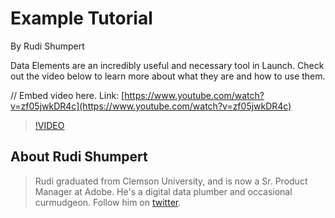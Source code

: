 # Example Tutorial

By Rudi Shumpert

Data Elements are an incredibly useful and necessary tool in Launch. Check out the video below to learn more about what they are and how to use them.

// Embed video here. Link: [https://www.youtube.com/watch?v=zf05jwkDR4c](https://www.youtube.com/watch?v=zf05jwkDR4c)

>[!VIDEO](https://www.youtube.com/watch?v=zf05jwkDR4c)

## About Rudi Shumpert

> Rudi graduated from Clemson University, and is now a Sr. Product Manager at Adobe. He's a digital data plumber and occasional curmudgeon. Follow him on [twitter](https://twitter.com/RudiShumpert).

